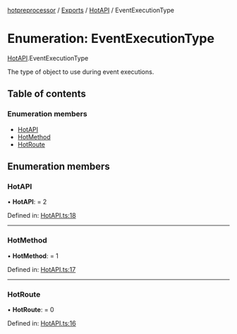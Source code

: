 [hotpreprocessor](../README.md) / [Exports](../modules.md) / [HotAPI](../modules/hotapi.md) / EventExecutionType

# Enumeration: EventExecutionType

[HotAPI](../modules/hotapi.md).EventExecutionType

The type of object to use during event executions.

## Table of contents

### Enumeration members

- [HotAPI](hotapi.eventexecutiontype.md#hotapi)
- [HotMethod](hotapi.eventexecutiontype.md#hotmethod)
- [HotRoute](hotapi.eventexecutiontype.md#hotroute)

## Enumeration members

### HotAPI

• **HotAPI**: = 2

Defined in: [HotAPI.ts:18](https://github.com/OurFreeLight/HotPreprocessor/blob/81355d3/src/HotAPI.ts#L18)

___

### HotMethod

• **HotMethod**: = 1

Defined in: [HotAPI.ts:17](https://github.com/OurFreeLight/HotPreprocessor/blob/81355d3/src/HotAPI.ts#L17)

___

### HotRoute

• **HotRoute**: = 0

Defined in: [HotAPI.ts:16](https://github.com/OurFreeLight/HotPreprocessor/blob/81355d3/src/HotAPI.ts#L16)
